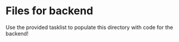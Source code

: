 # Files for backend

Use the provided tasklist to populate this directory with code for the backend!
